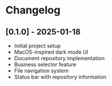 # Changelog

## [0.1.0] - 2025-01-18
- Initial project setup
- MacOS-inspired dark mode UI
- Document repository implementation
- Business selector feature
- File navigation system
- Status bar with repository information